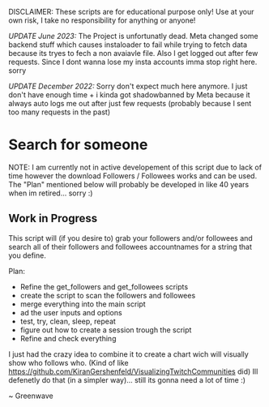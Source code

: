 DISCLAIMER: These scripts are for educational purpose only! Use at your own risk, I take no responsibility for anything or anyone! 

*UPDATE June 2023:* The Project is unfortunatly dead. Meta changed some backend stuff which causes instaloader to fail while trying to fetch data because its tryes to fech a non avaiavle file. Also I get logged out after few requests. Since I dont wanna lose my insta accounts imma stop right here. sorry

*UPDATE December 2022:* Sorry don't expect much here anymore. I just don't have enough time + i kinda got shadowbanned by Meta because it always auto logs me out after just few requests (probably because I sent too many requests in the past)


# Search for someone

NOTE: I am currently not in active developement of this script due to lack of time however the download Followers / Followees works and can be used. The "Plan" mentioned below will probably be developed in like 40 years when im retired... sorry :)

## Work in Progress

This script will (if you desire to) grab your followers and/or followees and search all of their followers and followees accountnames for a string that you define. 

Plan:

  * Refine the get_followers and get_followees scripts
  * create the script to scan the followers and followees
  * merge everything into the main script 
  * ad the user inputs and options
  * test, try, clean, sleep, repeat
  * figure out how to create a session trough the script
  * Refine and check everything

I just had the crazy idea to combine it to create a chart wich will visually show who follows who.
(Kind of like https://github.com/KiranGershenfeld/VisualizingTwitchCommunities did)
Ill defenetly do that (in a simpler way)... still its gonna need a lot of time :)

~ Greenwave
